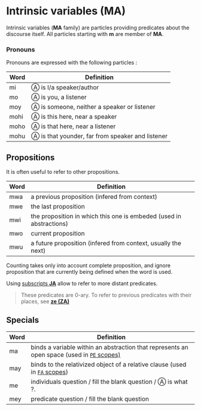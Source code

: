# Intrinsic variables (MA)

Intrinsic variables (**MA** family) are particles providing predicates about the
discourse itself. All particles starting with **m** are member of **MA**.

### Pronouns

Pronouns are expressed with the following particles :

| Word | Definition                                       |
| ---- | ------------------------------------------------ |
| mi   | Ⓐ is I/a speaker/author                          |
| mo   | Ⓐ is you, a listener                             |
| moy  | Ⓐ is someone, neither a speaker or listener      |
| mohi | Ⓐ is this here, near a speaker                   |
| moho | Ⓐ is that here, near a listener                  |
| mohu | Ⓐ is that younder, far from speaker and listener |

## Propositions

It is often useful to refer to other propositions.

| Word | Definition                                                          |
| ---- | ------------------------------------------------------------------- |
| mwa  | a previous proposition (infered from context)                       |
| mwe  | the last proposition                                                |
| mwi  | the proposition in which this one is embeded (used in abstractions) |
| mwo  | current proposition                                                 |
| mwu  | a future proposition (infered from context, usually the next)       |

Counting takes only into account complete proposition, and ignore proposition
that are currently being defined when the word is used.

Using [subscripts **JA**](../struct/free.md#ja) allow to refer to more distant
predicates.

> These predicates are 0-ary. To refer to previous predicates with their places,
> see [**ze (ZA)**](../bindings/SA_ZA.md#za)

## Specials

| Word | Definition                                                                                                                                 |
| ---- | ------------------------------------------------------------------------------------------------------------------------------------------ |
| ma   | binds a variable within an abstraction that represents an open space (used in [`PE` scopes)](../struct/PA_PI_PU_BA.md#proposition-pa--pay) |
| may  | binds to the relativized object of a relative clause (used in [`FA` scopes](../bindings/VA_FA.md))                                         |
| me   | individuals question / fill the blank question / Ⓐ is what ?.                                                                              |
| mey  | predicate question / fill the blank question                                                                                               |